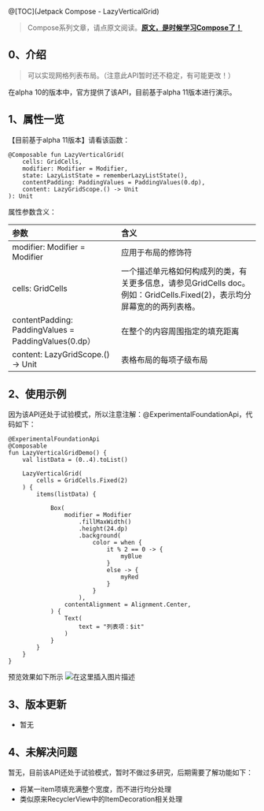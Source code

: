 
@[TOC](Jetpack Compose - LazyVerticalGrid)

> Compose系列文章，请点原文阅读。[**原文，是时候学习Compose了！**](https://blog.csdn.net/u010976213/article/details/110393920)

## 0、介绍

> 可以实现网格列表布局。（注意此API暂时还不稳定，有可能更改！）

在alpha 10的版本中，官方提供了该API，目前基于alpha 11版本进行演示。
## 1、属性一览
【目前基于alpha 11版本】请看该函数：
```
@Composable fun LazyVerticalGrid(
    cells: GridCells,
    modifier: Modifier = Modifier,
    state: LazyListState = rememberLazyListState(),
    contentPadding: PaddingValues = PaddingValues(0.dp),
    content: LazyGridScope.() -> Unit
): Unit
```


属性参数含义：

参数 | 含义
:----- |:-----
modifier: Modifier = Modifier | 应用于布局的修饰符
cells: GridCells | 一个描述单元格如何构成列的类，有关更多信息，请参见GridCells doc。例如：GridCells.Fixed(2)，表示均分屏幕宽的的两列表格。
contentPadding: PaddingValues = PaddingValues(0.dp） |  在整个的内容周围指定的填充距离
content: LazyGridScope.() -> Unit | 表格布局的每项子级布局

## 2、使用示例
因为该API还处于试验模式，所以注意注解：@ExperimentalFoundationApi，代码如下：
```
@ExperimentalFoundationApi
@Composable
fun LazyVerticalGridDemo() {
    val listData = (0..4).toList()

    LazyVerticalGrid(
        cells = GridCells.Fixed(2)
    ) {
        items(listData) {

            Box(
                modifier = Modifier
                    .fillMaxWidth()
                    .height(24.dp)
                    .background(
                        color = when {
                            it % 2 == 0 -> {
                                myBlue
                            }
                            else -> {
                                myRed
                            }
                        }
                    ),
                contentAlignment = Alignment.Center,
            ) {
                Text(
                    text = "列表项：$it"
                )
            }
        }
    }
}
```
预览效果如下所示
![在这里插入图片描述](https://img-blog.csdnimg.cn/20210202201927256.png#pic_center)

## 3、版本更新
- 暂无

## 4、未解决问题
暂无，目前该API还处于试验模式，暂时不做过多研究，后期需要了解功能如下：
- 将某一item项填充满整个宽度，而不进行均分处理
- 类似原来RecyclerView中的ItemDecoration相关处理